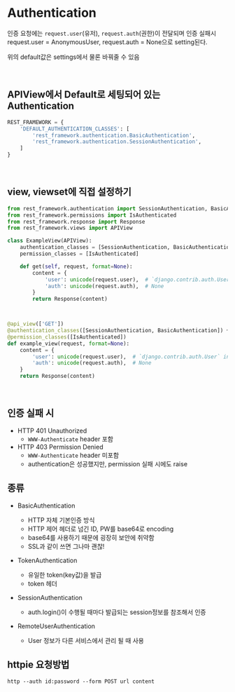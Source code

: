 # Authentication

인증 요청에는 `request.user`(유저), `request.auth`(권한)이 전달되며 인증 실패시 request.user = AnonymousUser, request.auth = None으로 setting된다.

위의 default값은 settings에서 물론 바꿔줄 수 있음

<br>


## APIView에서 Default로 세팅되어 있는 Authentication
```python
REST_FRAMEWORK = {
    'DEFAULT_AUTHENTICATION_CLASSES': [
        'rest_framework.authentication.BasicAuthentication',
        'rest_framework.authentication.SessionAuthentication',
    ]
}
```

<br>

## view, viewset에 직접 설정하기
```python
from rest_framework.authentication import SessionAuthentication, BasicAuthentication
from rest_framework.permissions import IsAuthenticated
from rest_framework.response import Response
from rest_framework.views import APIView

class ExampleView(APIView):
    authentication_classes = [SessionAuthentication, BasicAuthentication] 👈👈👈
    permission_classes = [IsAuthenticated]

    def get(self, request, format=None):
        content = {
            'user': unicode(request.user),  # `django.contrib.auth.User` instance.
            'auth': unicode(request.auth),  # None
        }
        return Response(content)



@api_view(['GET'])
@authentication_classes([SessionAuthentication, BasicAuthentication]) 👈👈👈
@permission_classes([IsAuthenticated])
def example_view(request, format=None):
    content = {
        'user': unicode(request.user),  # `django.contrib.auth.User` instance.
        'auth': unicode(request.auth),  # None
    }
    return Response(content)
```


<br>


## 인증 실패 시

- HTTP 401 Unauthorized
    - `WWW-Authenticate` header 포함
- HTTP 403 Permission Denied
    - `WWW-Authenticate` header 미포함
    - authentication은 성공했지만, permission 실패 시에도 raise


## 종류

- BasicAuthentication
    - HTTP 자체 기본인증 방식
    - HTTP 제어 헤더로 넘긴 ID, PW를 base64로 encoding
    - base64를 사용하기 때문에 굉장히 보안에 취약함
    - SSL과 같이 쓰면 그나마 괜찮!

- TokenAuthentication
    - 유일한 token(key값)을 발급
    - token 헤더

- SessionAuthentication
    - auth.login()이 수행될 때마다 발급되는 session정보를 참조해서 인증

- RemoteUserAuthentication
    - User 정보가 다른 서비스에서 관리 될 때 사용



## httpie 요청방법
```
http --auth id:password --form POST url content
```
